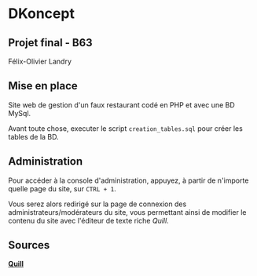 # DKoncept
## Projet final - B63

Félix-Olivier Landry

## Mise en place

Site web de gestion d'un faux restaurant codé en PHP et avec une BD MySql.

Avant toute chose, executer le script `creation_tables.sql` pour créer les tables de la BD.

## Administration

Pour accéder à la console d'administration, appuyez, à partir de n'importe quelle page du site, sur `CTRL + 1`.

Vous serez alors redirigé sur la page de connexion des administrateurs/modérateurs du site, vous permettant ainsi de modifier le contenu du site avec l'éditeur de texte riche *Quill*.

## Sources

[**Quill**](https://github.com/quilljs/quill)
